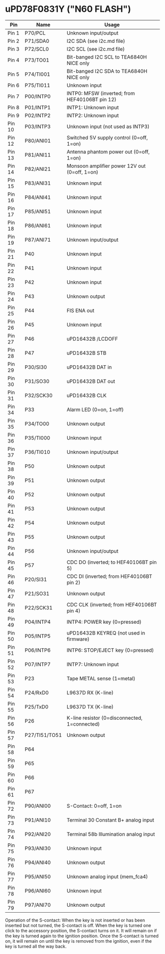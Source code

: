 # uPD78F0831Y ("N60 FLASH")

| Pin   | Name        | Usage                                         |
|-------|-------------|-----------------------------------------------|
|Pin  1 |P70/PCL      |Unknown input/output                           |
|Pin  2 |P71/SDA0     |I2C SDA (see i2c.md file)                      |
|Pin  3 |P72/SCL0     |I2C SCL (see i2c.md file)                      |
|Pin  4 |P73/TO01     |Bit-banged I2C SCL to TEA6840H NICE only       |
|Pin  5 |P74/TI001    |Bit-banged I2C SDA to TEA6840H NICE only       |
|Pin  6 |P75/TI011    |Unknown input                                  |
|Pin  7 |P00/INTP0    |INTP0: MFSW (inverted; from HEF40106BT pin 12) |
|Pin  8 |P01/INTP1    |INTP1: Unknown input                           |
|Pin  9 |P02/INTP2    |INTP2: Unknown input                           |
|Pin 10 |P03/INTP3    |Unknown input (not used as INTP3)              |
|Pin 12 |P80/ANI01    |Switched 5V supply control (0=off, 1=on)       |
|Pin 13 |P81/ANI11    |Antenna phantom power out (0=off, 1=on)        |
|Pin 14 |P82/ANI21    |Monsoon amplifier power 12V out (0=off, 1=on)  |
|Pin 15 |P83/ANI31    |Unknown input                                  |
|Pin 16 |P84/ANI41    |Unknown input                                  |
|Pin 17 |P85/ANI51    |Unknown input                                  |
|Pin 18 |P86/ANI61    |Unknown input                                  |
|Pin 19 |P87/ANI71    |Unknown input/output                           |
|Pin 21 |P40          |Unknown input                                  |
|Pin 22 |P41          |Unknown input                                  |
|Pin 23 |P42          |Unknown input                                  |
|Pin 24 |P43          |Unknown output                                 |
|Pin 25 |P44          |FIS ENA out                                    |
|Pin 26 |P45          |Unknown input                                  |
|Pin 27 |P46          |uPD16432B /LCDOFF                              |
|Pin 28 |P47          |uPD16432B STB                                  |
|Pin 29 |P30/SI30     |uPD16432B DAT in                               |
|Pin 30 |P31/SO30     |uPD16432B DAT out                              |
|Pin 31 |P32/SCK30    |uPD16432B CLK                                  |
|Pin 34 |P33          |Alarm LED (0=on, 1=off)                        |
|Pin 35 |P34/TO00     |Unknown output                                 |
|Pin 36 |P35/TI000    |Unknown input                                  |
|Pin 37 |P36/TI010    |Unknown input/output                           |
|Pin 38 |P50          |Unknown output                                 |
|Pin 39 |P51          |Unknown output                                 |
|Pin 40 |P52          |Unknown output                                 |
|Pin 41 |P53          |Unknown output                                 |
|Pin 42 |P54          |Unknown output                                 |
|Pin 43 |P55          |Unknown output                                 |
|Pin 44 |P56          |Unknown input/output                           |
|Pin 45 |P57          |CDC DO (inverted; to HEF40106BT pin 5)         |
|Pin 46 |P20/SI31     |CDC DI (inverted; from HEF40106BT pin 2)       |
|Pin 47 |P21/SO31     |Unknown output                                 |
|Pin 48 |P22/SCK31    |CDC CLK (inverted; from HEF40106BT pin 4)      |
|Pin 49 |P04/INTP4    |INTP4: POWER key (0=pressed)                   |
|Pin 50 |P05/INTP5    |uPD16432B KEYREQ (not used in firmware)        |
|Pin 51 |P06/INTP6    |INTP6: STOP/EJECT key (0=pressed)              |
|Pin 52 |P07/INTP7    |INTP7: Unknown input                           |
|Pin 53 |P23          |Tape METAL sense (1=metal)                     |
|Pin 54 |P24/RxD0     |L9637D RX (K-line)                             |
|Pin 55 |P25/TxD0     |L9637D TX (K-line)                             |
|Pin 56 |P26          |K-line resistor (0=disconnected, 1=connected)  |
|Pin 57 |P27/TI51/TO51|Unknown output                                 |
|Pin 58 |P64          |                                               |
|Pin 59 |P65          |                                               |
|Pin 60 |P66          |                                               |
|Pin 61 |P67          |                                               |
|Pin 72 |P90/ANI00    |S-Contact: 0=off, 1=on                         |
|Pin 73 |P91/ANI10    |Terminal 30 Constant B+ analog input           |
|Pin 74 |P92/ANI20    |Terminal 58b Illumination analog input         |
|Pin 75 |P93/ANI30    |Unknown input                                  |
|Pin 76 |P94/ANI40    |Unknown output                                 |
|Pin 77 |P95/ANI50    |Unknown analog input (mem_fca4)                |
|Pin 78 |P96/ANI60    |Unknown input                                  |
|Pin 79 |P97/ANI70    |Unknown output                                 |

Operation of the S-contact:
  When the key is not inserted or has been inserted but not turned,
  the S-contact is off.  When the key is turned one click to the
  accessory position, the S-contact turns on it.  It will remain on
  if the key is turned again to the ignition position.  Once the
  S-contact is turned on, it will remain on until the key is removed
  from the ignition, even if the key is turned all the way back.
